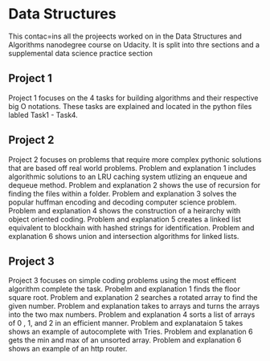 # Data Structures
This contac=ins all the projeects worked on in the Data Structures and Algorithms nanodegree course on Udacity. It is split into thre sections and a supplemental data science practice section

## Project 1 

Project 1 focuses on the 4 tasks for building algorithms and their respective big O notations. These tasks are explained and located in the python files labled Task1 - Task4. 

## Project 2 

Project 2 focuses on problems that require more complex pythonic solutions that are based off real world problems. Problem and explanation 1 includes algorithmic solutions to an LRU caching system utlizing an enqueue and dequeue method. Problem and explanation 2 shows the use of recursion for finding the files within a folder. Problem and explanation 3 solves the popular huffman encoding and decoding computer science problem. Problem and explanation 4 shows the construction of a heirarchy with object oriented coding. Problem and explanation 5 creates a linked list equivalent to blockhain with hashed strings for identification. Problem and explanation 6 shows union and intersection algorithms for linked lists.

## Project 3

Project 3 focuses on simple coding problems using the most efficent algorithm complete the task. Probelm and explanation 1 finds the floor square root. Problem and explanation 2 searches a rotated array to find the given number. Problem and explanation takes to arrays and turns the arrays into the two max numbers. Problem and explanation 4 sorts a list of arrays of 0 , 1, and 2 in an efficient manner. Problem and explanataion 5 takes shows an example of autocomplete with Tries. Problem and explanation 6 gets the min and max of an unsorted array. Problem and explanation 6 shows an example of an http router. 
